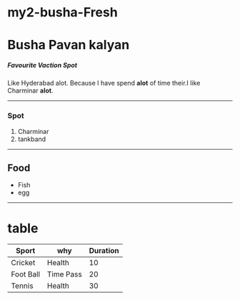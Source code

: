 # my2-busha-Fresh

# Busha Pavan kalyan

##### Favourite Vaction Spot

Like Hyderabad alot. Because I have spend **alot** of time their.I like Charminar **alot**.

---


### Spot
1. Charminar
2. tankband

------

##  Food
 * Fish
 * egg



---


# table

|Sport| why | Duration|
|----|-----|-----|
|Cricket | Health| 10 |
|Foot Ball | Time Pass| 20|
|Tennis| Health| 30|





 







